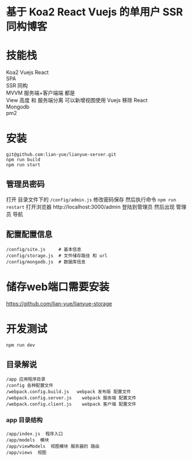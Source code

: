 # 基于 Koa2 React Vuejs 的单用户 SSR 同构博客

# 技能栈

Koa2
Vuejs
React  
SPA  
SSR
同构  
MVVM 服务端+客户端端 都是  
View 高度 和 服务端分离 可以新增视图使用 Vuejs  移除 React  
Mongodb  
pm2  


# 安装
```
git@github.com:lian-yue/lianyue-server.git
npm run build
npm run start
```

## 管理员密码
打开 目录文件下的 `/config/admin.js` 修改密码保存 然后执行命令 `npm run restart`
打开浏览器 http://localhost:3000/admin 登陆到管理员 然后出现 管理员 导航

## 配置配置信息
```
/config/site.js     # 基本信息
/config/storage.js  # 文件储存路径 和 url
/config/mongodb.js  # 数据库信息
```



# 储存web端口需要安装
https://github.com/lian-yue/lianyue-storage

# 开发测试

```
npm run dev
```

## 目录解说
```
/app 应用程序目录
/config 各种配置文件
/webpack.config.build.js   webpack 发布版 配置文件
/webpack.config.server.js    webpack 服务端 配置文件
/webpack.config.client.js    webpack 客户端 配置文件
```

### app 目录结构
```
/app/index.js  程序入口
/app/models  模块
/app/viewModels  视图模块 服务器的 路由
/app/views  视图
```

